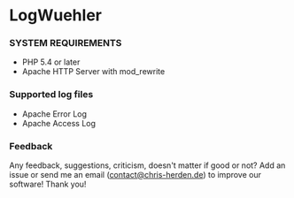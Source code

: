 LogWuehler
==========

### SYSTEM REQUIREMENTS
+   PHP 5.4 or later
+   Apache HTTP Server with mod_rewrite

### Supported log files
+   Apache Error Log
+   Apache Access Log

### Feedback
Any feedback, suggestions, criticism, doesn't matter if good or not?
Add an issue or send me an email (contact@chris-herden.de) to improve our software!
Thank you!